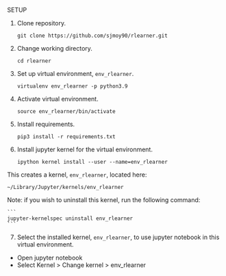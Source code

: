 SETUP


1. Clone repository.

    ```
    git clone https://github.com/sjmoy90/rlearner.git
    ```

2. Change working directory.

    ```
    cd rlearner
    ```

3. Set up virtual environment, `env_rlearner`.

    ```
    virtualenv env_rlearner -p python3.9
    ```

4. Activate virtual environment.

    ```
    source env_rlearner/bin/activate
    ```

5. Install requirements.

    ```
    pip3 install -r requirements.txt
    ```

6. Install jupyter kernel for the virtual environment.

    ```
    ipython kernel install --user --name=env_rlearner
    ```

  This creates a kernel, `env_rlearner`, located here:

    ~/Library/Jupyter/kernels/env_rlearner

  Note: if you wish to uninstall this kernel, run the following command:

    ```
    jupyter-kernelspec uninstall env_rlearner
    ```

7. Select the installed kernel, `env_rlearner`, to use jupyter notebook in this virtual environment.

  - Open jupyter notebook
  - Select Kernel > Change kernel > env_rlearner
